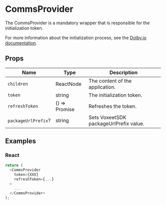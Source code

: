 # CommsProvider

The CommsProvider is a mandatory wrapper that is responsible for the initialization token.

For more information about the initialization process, see the [Dolby.io documentation](https://docs.dolby.io/communications-apis/docs/initializing-javascript#initialize-the-sdk).

## Props

| Name                | Type                  | Description                            |
| ------------------- | --------------------- | -------------------------------------- |
| `children`          | ReactNode             | The content of the application.        |
| `token`             | string                | The initialization token.              |
| `refreshToken`      | () => Promise<string> | Refreshes the token.                   |
| `packageUrlPrefix`? | string                | Sets VoxeetSDK packageUrlPrefix value. |

## Examples

### React

```javascript
return (
  <CommsProvider
    token={XXX}
    refreshToken={...}
  >
    ...
  </CommsProvider>
);
```
